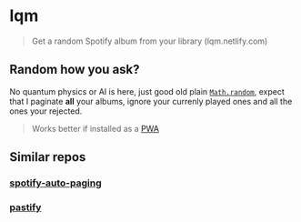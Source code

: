 # lqm

> Get a random Spotify album from your library (lqm.netlify.com)

## Random how you ask?

No quantum physics or AI is here, just good old plain [`Math.random`](https://github.com/akramsaouri/lqm/blob/master/src/api.js#L8), expect that I paginate **all** your albums, ignore your currenly played ones and all the ones your rejected.

> Works better if installed as a [PWA](https://medium.com/progressivewebapps/how-to-install-a-pwa-to-your-device-68a8d37fadc1)

## Similar repos

### [spotify-auto-paging](https://github.com/akramsaouri/spotify-auto-paging)

### [pastify](https://github.com/akramsaouri/pastify)
